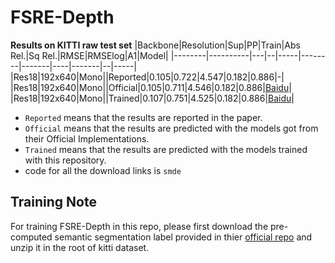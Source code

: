 # FSRE-Depth
**Results on KITTI raw test set**
|Backbone|Resolution|Sup|PP|Train|Abs Rel.|Sq Rel.|RMSE|RMSElog|A1|Model|
|--------|----------|---|--|-----|--------|-------|----|-------|--|-----|
|Res18|192x640|Mono||Reported|0.105|0.722|4.547|0.182|0.886|-|
|Res18|192x640|Mono||Official|0.105|0.711|4.546|0.182|0.886|[Baidu](https://pan.baidu.com/s/1u9VhbIPN67E12oqLSFzGiA)|
|Res18|192x640|Mono||Trained|0.107|0.751|4.525|0.182|0.886|[Baidu](https://pan.baidu.com/s/1jFDl9ofeFqxBQGyuGsn1WQ)|

* `Reported` means that the results are reported in the paper.
* `Official` means that the results are predicted with the models got from their Official Implementations.
* `Trained` means that the results are predicted with the models trained with this repository.
* code for all the download links is `smde`

## Training Note
For training FSRE-Depth in this repo, please first download the pre-computed semantic segmentation label provided in thier [official repo](https://github.com/hyBlue/FSRE-Depth) and unzip it in the root of kitti dataset.
